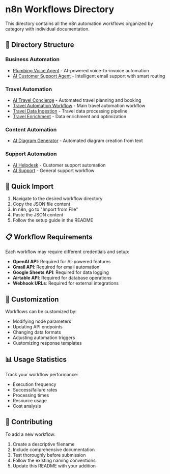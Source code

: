 # n8n Workflows Directory

This directory contains all the n8n automation workflows organized by category with individual documentation.

## 📁 Directory Structure

### Business Automation
- [Plumbing Voice Agent](business-automation/plumbing-voice-agent/README.md) - AI-powered voice-to-invoice automation
- [AI Customer Support Agent](business-automation/ai-customer-support/README.md) - Intelligent email support with smart routing

### Travel Automation
- [AI Travel Concierge](travel-automation/ai-travel-concierge/README.md) - Automated travel planning and booking
- [Travel Automation Workflow](travel-automation/travel-automation-workflow/README.md) - Main travel automation workflow
- [Travel Data Ingestion](travel-automation/travel-data-ingestion/README.md) - Travel data processing pipeline
- [Travel Enrichment](travel-automation/travel-enrichment/README.md) - Data enrichment and optimization

### Content Automation
- [AI Diagram Generator](content-automation/ai-diagram-generator/README.md) - Automated diagram creation from text

### Support Automation
- [AI Helpdesk](support-automation/ai-helpdesk/README.md) - Customer support automation
- [AI Support](support-automation/ai-support/README.md) - General support workflow

## 🚀 Quick Import

1. Navigate to the desired workflow directory
2. Copy the JSON file content
3. In n8n, go to "Import from File"
4. Paste the JSON content
5. Follow the setup guide in the README

## 📋 Workflow Requirements

Each workflow may require different credentials and setup:

- **OpenAI API**: Required for AI-powered features
- **Gmail API**: Required for email automation
- **Google Sheets API**: Required for data logging
- **Airtable API**: Required for database operations
- **Webhook URLs**: Required for external integrations

## 🔧 Customization

Workflows can be customized by:
- Modifying node parameters
- Updating API endpoints
- Changing data formats
- Adjusting automation triggers
- Customizing response templates

## 📊 Usage Statistics

Track your workflow performance:
- Execution frequency
- Success/failure rates
- Processing times
- Resource usage
- Cost analysis

## 🤝 Contributing

To add a new workflow:
1. Create a descriptive filename
2. Include comprehensive documentation
3. Test thoroughly before submission
4. Follow the existing naming conventions
5. Update this README with your addition
